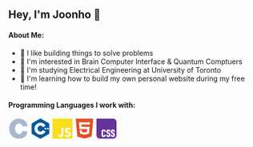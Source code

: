 ## Hey, I'm Joonho 👋

#### About Me: 
- 🦾 I like building things to solve problems
- 🧠 I'm interested in Brain Computer Interface & Quantum Comptuers
- 🔋 I'm studying Electrical Engineering at University of Toronto
- 🌱 I'm learning how to build my own personal website during my free time!

#### Programming Languages I work with: 
<p>
  <img src="./icons/c.svg" width="40" />
  <img src="./icons/cplusplus.svg" width="40" />
  <img src="./icons/javascript.svg" width="40" />
  <img src="./icons/html5.svg" width="40" />
  <img src="./icons/css.svg" width="40" />
</p>
